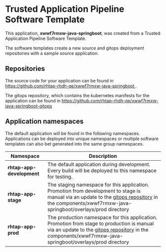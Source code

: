 # Trusted Application Pipeline Software Template

This application, **xwwf7rmxw-java-springboot**, was created from a Trusted Application Pipeline Software Template.

The software templates create a new source and gitops deployment repositories with a sample source application. 

## Repositories

The source code for your application can be found in [https://github.com/rhtap-rhdh-qe/xwwf7rmxw-java-springboot ](https://github.com/rhtap-rhdh-qe/xwwf7rmxw-java-springboot ).
 
The gitops repository, which contains the kubernetes manifests for the application can be found in 
[https://github.com/rhtap-rhdh-qe/xwwf7rmxw-java-springboot-gitops ](https://github.com/rhtap-rhdh-qe/xwwf7rmxw-java-springboot-gitops ) 

## Application namespaces 

The default application will be found in the following namespaces. Applications can be deployed into unique namespaces or multiple software templates can also bet generated into the same group namespaces.  

|  Namespace   |  Description   |  
| -------- | -------- |   
| **rhtap-app-development** | The default application during development. Every build will be deployed to this namespace for testing. | 
| **rhtap-app-stage** | The staging namespace for this application. Promotion from development to stage is manual via an update to the [gitops repository](https://github.com/rhtap-rhdh-qe/xwwf7rmxw-java-springboot-gitops ) in the components/xwwf7rmxw-java-springboot/overlays/prod directory |  
| **rhtap-app-prod** | The production namespace for this application. Promotion from stage to production is manual via an update to the [gitops repository](https://github.com/rhtap-rhdh-qe/xwwf7rmxw-java-springboot-gitops ) in the components/xwwf7rmxw-java-springboot/overlays/prod directory | 